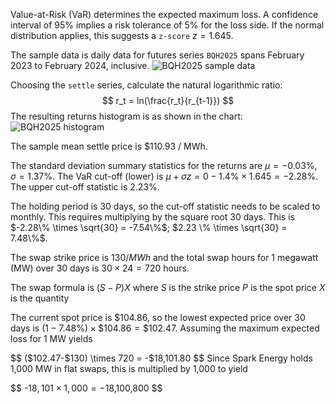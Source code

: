 Value-at-Risk (VaR) determines the expected maximum loss. A confidence interval of 95% implies a risk tolerance of 5% for the loss side. If the normal distribution applies, this suggests a `z-score` $z = 1.645$. 

The sample data is daily data for futures series `BQH2025` spans February 2023 to February 2024, inclusive. 
![BQH2025 sample data](BQH2025%20sample%20data.png)

Choosing the `settle` series, calculate the natural logarithmic ratio:
$$ 
r_t = ln(\frac{r_t}{r_{t-1}})
$$
The resulting returns histogram is as shown in the chart:
![BQH2025 histogram](BQH2025%20histogram.png)

The sample mean settle price is $110.93 / MWh. 

The standard deviation summary statistics for the returns are $\mu = -0.03\%$, $\sigma = 1.37\%$. The VaR cut-off (lower) is $\mu + \sigma z = 0 - 1.4\% \times 1.645 = -2.28\%$. The upper cut-off statistic is $2.23\%$. 

The holding period is 30 days, so the cut-off statistic needs to be scaled to monthly. This requires multiplying by the square root 30 days. This is $-2.28\% \times \sqrt{30} = -7.54\%$; $2.23 \% \times \sqrt{30} = 7.48\%$.

The swap strike price is $130/MWh$ and the total swap hours for 1 megawatt (MW) over 30 days is $30 \times 24 = 720$ hours.  

The swap formula is $(S-P)X$ where
$S$ is the strike price
$P$ is the spot price
$X$ is the quantity

The current spot price is $104.86, so the lowest expected price over 30 days is $(1-7.48\%)\times \$104.86 =\$102.47$.
Assuming the maximum expected loss for 1 MW yields

$$
(\$102.47-\$130) \times 720 = -$18,101.80
$$
Since Spark Energy holds 1,000 MW in flat swaps, this is multiplied by 1,000 to yield

$$
-$18,101 \times 1,000 = -$18,100,800
$$

